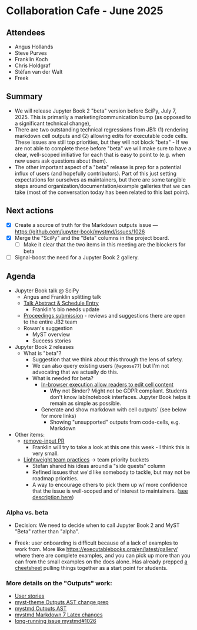 # Collaboration Cafe - June 2025

## Attendees

- Angus Hollands
- Steve Purves
- Franklin Koch
- Chris Holdgraf
- Stéfan van der Walt
- Freek

## Summary

- We will release Jupyter Book 2 "beta" version before SciPy, July 7, 2025. This is primarily a marketing/communication bump (as opposed to a significant technical change),
- There are two outstanding technical regressions from JB1:  (1) rendering markdown cell outputs and (2) allowing edits for executable code cells. These issues are still top priorities, but they will not block "beta" - If we are not able to complete these before "beta" we will make sure to have a clear, well-scoped initiative for each that is easy to point to (e.g. when new users ask questions about them).
- The other important aspect of a "beta" release is prep for a potential influx of users (and hopefully contributors). Part of this just setting expectations for ourselves as maintainers, but there are some tangible steps around organization/documentation/example galleries that we can take (most of the conversation today has been related to this last point).

## Next actions

- [x] Create a source of truth for the Markdown outputs issue — https://github.com/jupyter-book/mystmd/issues/1026
- [x] Merge the "SciPy" and the "Beta" columns in the project board.
    - [ ] Make it clear that the two items in this meeting are the blockers for beta
- [ ] Signal-boost the need for a Jupyter Book 2 gallery.

## Agenda

- Jupyter Book talk @ SciPy
  - Angus and Franklin splitting talk
  - [Talk Abstract & Schedule Entry](https://cfp.scipy.org/scipy2025/talk/NYPUVH/)
      - Franklin's bio needs update
  - [Proceedings submission](https://github.com/scipy-conference/scipy_proceedings/pull/1096) - reviews and suggestions there are open to the entire JB2 team
  - Rowan's suggestion 
    - MyST overview
    - Success stories
- Jupyter Book 2 releases
  - What is "beta"?
    - Suggestion that we think about this through the lens of safety.
    - We can also query existing users (`@agoose77`) but I'm not advocating that we actually do this.
    - What is needed for beta?
        - [In-browser execution allow readers to edit cell content](https://github.com/jupyter-book/mystmd/issues/443)
            - Why not Binder? Might not be GDPR compliant. Students don't know lab/notebook interfaces. Jupyter Book helps it remain as simple as possible.
        - Generate and show markdown with cell outputs` (see below for more links)
            - Showing "unsupported" outputs from code-cells, e.g. Markdown
- Other items:
    - [remove-input PR](https://github.com/jupyter-book/mystmd/pull/1937)
      - Franklin will try to take a look at this one this week - I think this is very small.
    - [Lightweight team practices](https://github.com/jupyter-book/team-compass/issues/28) -> team priority buckets
        - Stefan shared his ideas around a "side quests" column
        - Refined issues that we'd like somebody to tackle, but may not be roadmap priorities.
        - A way to encourage others to pick them up w/ more confidence that the issue is well-scoped and of interest to maintainers. ([see description here](https://github.com/jupyter-book/team-compass/issues/28#issuecomment-2960806850))

### Alpha vs. beta

- Decision: We need to decide when to call Jupyter Book 2 and MyST "Beta" rather than "alpha".

- Freek: user onboarding is difficult because of a lack of examples to work from. More like https://executablebooks.org/en/latest/gallery/ where there are complete examples, and you can pick up more than you can from the small examples on the docs alone. Has already prepped [a cheetsheet](https://tud-seed.github.io/IVO/features) pulling things together as a start point for students.

### More details on the "Outputs" work:

* [User stories](https://hackmd.io/H7ERZTycQlKy52JIlEWhDw)
* [myst-theme Outputs AST change prep](https://github.com/jupyter-book/myst-theme/pull/571)
* [mystmd Outputs AST](https://github.com/jupyter-book/mystmd/pull/1903)
* [mystmd Markdown 7 Latex changes](https://github.com/jupyter-book/mystmd/pull/1961)
* [long-running issue mystmd#1026](https://github.com/jupyter-book/mystmd/issues/1026)
